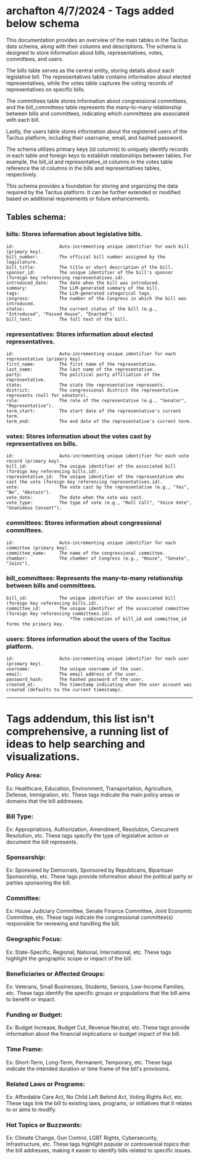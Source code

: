 # archafton 4/7/2024 - Tags added below schema

This documentation provides an overview of the main tables in the Tacitus data schema, along with their columns and descriptions. The schema is designed to store information about bills, representatives, votes, committees, and users.

The bills table serves as the central entity, storing details about each legislative bill. The representatives table contains information about elected representatives, while the votes table captures the voting records of representatives on specific bills.

The committees table stores information about congressional committees, and the bill_committees table represents the many-to-many relationship between bills and committees, indicating which committees are associated with each bill.

Lastly, the users table stores information about the registered users of the Tacitus platform, including their username, email, and hashed password.

The schema utilizes primary keys (id columns) to uniquely identify records in each table and foreign keys to establish relationships between tables. For example, the bill_id and representative_id columns in the votes table reference the id columns in the bills and representatives tables, respectively.

This schema provides a foundation for storing and organizing the data required by the Tacitus platform. It can be further extended or modified based on additional requirements or future enhancements.

## Tables schema:

### bills: Stores information about legislative bills.
    id:                 Auto-incrementing unique identifier for each bill (primary key).
    bill_number:        The official bill number assigned by the legislature.
    bill_title:         The title or short description of the bill.
    sponsor_id:         The unique identifier of the bill's sponsor (foreign key referencing representatives.id).
    introduced_date:    The date when the bill was introduced.
    summary:            The LLM-generated summary of the bill.
    tags:               The LLM-generated categorical tags.
    congress:           The number of the Congress in which the bill was introduced.
    status:             The current status of the bill (e.g., "Introduced", "Passed House", "Enacted").
    bill_text:          The full text of the bill.

### representatives: Stores information about elected representatives.
    id:                 Auto-incrementing unique identifier for each representative (primary key).
    first_name:         The first name of the representative.
    last_name:          The last name of the representative.
    party:              The political party affiliation of the representative.
    state:              The state the representative represents.
    district:           The congressional district the representative represents (null for senators).
    role:               The role of the representative (e.g., "Senator", "Representative").
    term_start:         The start date of the representative's current term.
    term_end:           The end date of the representative's current term.

### votes: Stores information about the votes cast by representatives on bills.
    id:                 Auto-incrementing unique identifier for each vote record (primary key).
    bill_id:            The unique identifier of the associated bill (foreign key referencing bills.id).
    representative_id:  The unique identifier of the representative who cast the vote (foreign key referencing representatives.id).
    vote:               The vote cast by the representative (e.g., "Yes", "No", "Abstain").
    vote_date:          The date when the vote was cast.
    vote_type:          The type of vote (e.g., "Roll Call", "Voice Vote", "Unanimous Consent").

### committees: Stores information about congressional committees.
    id:                 Auto-incrementing unique identifier for each committee (primary key).
    committee_name:     The name of the congressional committee.
    chamber:            The chamber of Congress (e.g., "House", "Senate", "Joint").

### bill_committees: Represents the many-to-many relationship between bills and committees.
    bill_id:            The unique identifier of the associated bill (foreign key referencing bills.id).
    committee_id:       The unique identifier of the associated committee (foreign key referencing committees.id).
                            *The combination of bill_id and committee_id forms the primary key.

### users: Stores information about the users of the Tacitus platform.
    id:                 Auto-incrementing unique identifier for each user (primary key).
    username:           The unique username of the user.
    email:              The email address of the user.
    password_hash:      The hashed password of the user.
    created_at:         The timestamp indicating when the user account was created (defaults to the current timestamp).

------
# Tags addendum, this list isn't comprehensive, a running list of ideas to help searching and visualizations.

### Policy Area:
Ex: Healthcare, Education, Environment, Transportation, Agriculture, Defense, Immigration, etc.
These tags indicate the main policy areas or domains that the bill addresses.

### Bill Type:
Ex: Appropriations, Authorization, Amendment, Resolution, Concurrent Resolution, etc.
These tags specify the type of legislative action or document the bill represents.

### Sponsorship:
Ex: Sponsored by Democrats, Sponsored by Republicans, Bipartisan Sponsorship, etc.
These tags provide information about the political party or parties sponsoring the bill.

### Committee:
Ex: House Judiciary Committee, Senate Finance Committee, Joint Economic Committee, etc.
These tags indicate the congressional committee(s) responsible for reviewing and handling the bill.

### Geographic Focus:
Ex: State-Specific, Regional, National, International, etc.
These tags highlight the geographic scope or impact of the bill.

### Beneficiaries or Affected Groups:
Ex: Veterans, Small Businesses, Students, Seniors, Low-Income Families, etc.
These tags identify the specific groups or populations that the bill aims to benefit or impact.

### Funding or Budget:
Ex: Budget Increase, Budget Cut, Revenue Neutral, etc.
These tags provide information about the financial implications or budget impact of the bill.

### Time Frame:
Ex: Short-Term, Long-Term, Permanent, Temporary, etc.
These tags indicate the intended duration or time frame of the bill's provisions.

### Related Laws or Programs:
Ex: Affordable Care Act, No Child Left Behind Act, Voting Rights Act, etc.
These tags link the bill to existing laws, programs, or initiatives that it relates to or aims to modify.

### Hot Topics or Buzzwords:
Ex: Climate Change, Gun Control, LGBT Rights, Cybersecurity, Infrastructure, etc.
These tags highlight popular or controversial topics that the bill addresses, making it easier to identify bills related to specific issues.

